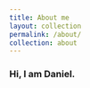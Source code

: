 ```yaml
---
title: About me
layout: collection
permalink: /about/
collection: about
---
```


### Hi, I am Daniel.
